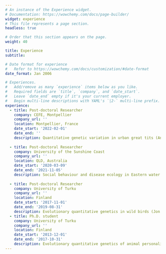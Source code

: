 ```yaml
---
# An instance of the Experience widget.
# Documentation: https://wowchemy.com/docs/page-builder/
widget: experience
# This file represents a page section.
headless: true

# Order that this section appears on the page.
weight: 40

title: Experience
subtitle:

# Date format for experience
#   Refer to https://wowchemy.com/docs/customization/#date-format
date_format: Jan 2006

# Experiences.
#   Add/remove as many `experience` items below as you like.
#   Required fields are `title`, `company`, and `date_start`.
#   Leave `date_end` empty if it's your current employer.
#   Begin multi-line descriptions with YAML's `|2-` multi-line prefix.
experience:
  - title: Post-doctoral Researcher
    company: CEFE, Montpellier
    company_url: ''
    location: Montpellier, France
    date_start: '2022-02-01'
    date_end: ''
    description: Quantitative genetic variation in urban great tits (Anne Charmantier lab)
    
  - title: Post-doctoral Researcher
    company: University of the Sunshine Coast
    company_url: ''
    location: QLD, Australia
    date_start: '2020-03-09'
    date_end: '2021-11-05'
    description: Social behaviour and disease ecology in Eastern water dragons (Celine Frere lab)
    
  - title: Post-doctoral Researcher
    company: University of Turku
    company_url: ''
    location: Finland
    date_start: '2017-11-01'
    date_end: '2019-08-31'
    description: Evolutionary quantitative genetics in wild birds (Jon Brommer lab)
  - title: Ph.D. student
    company: University of Turku
    company_url: ''
    location: Finland
    date_start: '2013-12-01'
    date_end: '2017-10-31'
    description: Evolutionary quantitative genetics of animal personality in the wild (Jon Brommer lab)
---
```

